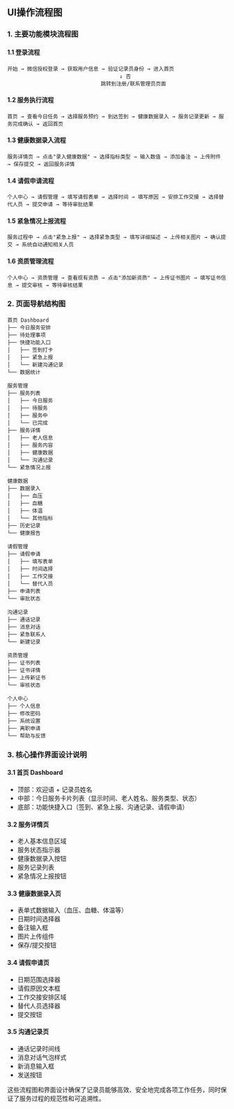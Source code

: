 ## UI操作流程图

### 1. 主要功能模块流程图

#### 1.1 登录流程
```
开始 → 微信授权登录 → 获取用户信息 → 验证记录员身份 → 进入首页
                                    ↓ 否
                              跳转到注册/联系管理员页面
```

#### 1.2 服务执行流程
```
首页 → 查看今日任务 → 选择服务预约 → 到达签到 → 健康数据录入 → 服务记录更新 → 服务完成确认 → 返回首页
```

#### 1.3 健康数据录入流程
```
服务详情页 → 点击"录入健康数据" → 选择指标类型 → 输入数值 → 添加备注 → 上传附件 → 保存提交 → 返回服务详情
```

#### 1.4 请假申请流程
```
个人中心 → 请假管理 → 填写请假表单 → 选择时间 → 填写原因 → 安排工作交接 → 选择替代人员 → 提交申请 → 等待审批结果
```

#### 1.5 紧急情况上报流程
```
服务过程中 → 点击"紧急上报" → 选择紧急类型 → 填写详细描述 → 上传相关图片 → 确认提交 → 系统自动通知相关人员
```

#### 1.6 资质管理流程
```
个人中心 → 资质管理 → 查看现有资质 → 点击"添加新资质" → 上传证书图片 → 填写证书信息 → 提交审核 → 等待审核结果
```

### 2. 页面导航结构图

```
首页 Dashboard
├── 今日服务安排
├── 待处理事项
├── 快捷功能入口
│   ├── 签到打卡
│   ├── 紧急上报
│   └── 新建沟通记录
└── 数据统计

服务管理
├── 服务列表
│   ├── 今日服务
│   ├── 待服务
│   ├── 服务中
│   └── 已完成
├── 服务详情
│   ├── 老人信息
│   ├── 服务内容
│   ├── 健康数据
│   └── 沟通记录
└── 紧急情况上报

健康数据
├── 数据录入
│   ├── 血压
│   ├── 血糖
│   ├── 体温
│   └── 其他指标
├── 历史记录
└── 健康报告

请假管理
├── 请假申请
│   ├── 填写表单
│   ├── 时间选择
│   ├── 工作交接
│   └── 替代人员
├── 申请列表
└── 审批状态

沟通记录
├── 通话记录
├── 消息对话
├── 紧急联系人
└── 新建记录

资质管理
├── 证书列表
├── 证书详情
├── 上传新证书
└── 审核状态

个人中心
├── 个人信息
├── 修改密码
├── 系统设置
├── 离职申请
└── 帮助与反馈
```

### 3. 核心操作界面设计说明

#### 3.1 首页 Dashboard
- 顶部：欢迎语 + 记录员姓名
- 中部：今日服务卡片列表（显示时间、老人姓名、服务类型、状态）
- 底部：功能快捷入口（签到、紧急上报、沟通记录、请假申请）

#### 3.2 服务详情页
- 老人基本信息区域
- 服务状态指示器
- 健康数据录入按钮
- 服务记录列表
- 紧急情况上报按钮

#### 3.3 健康数据录入页
- 表单式数据输入（血压、血糖、体温等）
- 日期时间选择器
- 备注输入框
- 图片上传组件
- 保存/提交按钮

#### 3.4 请假申请页
- 日期范围选择器
- 请假原因文本框
- 工作交接安排区域
- 替代人员选择器
- 提交按钮

#### 3.5 沟通记录页
- 通话记录时间线
- 消息对话气泡样式
- 新消息输入框
- 发送按钮

这些流程图和界面设计确保了记录员能够高效、安全地完成各项工作任务，同时保证了服务过程的规范性和可追溯性。